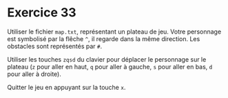 # Exercice 33

Utiliser le fichier `map.txt`, représentant un plateau de jeu. Votre personnage est symbolisé par la flêche `^`, il regarde dans la même direction. Les obstacles sont représentés par `#`.

Utiliser les touches `zqsd` du clavier pour déplacer le personnage sur le plateau (`z` pour aller en haut, `q` pour aller à gauche, `s` pour aller en bas, `d` pour aller à droite).

Quitter le jeu en appuyant sur la touche `x`.
